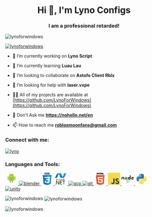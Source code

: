 <h1 align="center">Hi 👋, I'm Lyno Configs</h1>
<h3 align="center">I am a professional retarded!</h3>

<p align="left"> <img src="https://komarev.com/ghpvc/?username=lynoforwindows&label=Profile%20views&color=0e75b6&style=flat" alt="lynoforwindows" /> </p>

<p align="left"> <a href="https://github.com/ryo-ma/github-profile-trophy"><img src="https://github-profile-trophy.vercel.app/?username=lynoforwindows" alt="lynoforwindows" /></a> </p>

- 🔭 I’m currently working on **Lyno Script**

- 🌱 I’m currently learning **Luau Lau**

- 👯 I’m looking to collaborate on **Astofo Client Rblx**

- 🤝 I’m looking for help with **laser.vxpe**

- 👨‍💻 All of my projects are available at [https://github.com/LynoForWindows](https://github.com/LynoForWindows)

- 💬 Don't Ask me **https://nohello.net/en**

- 📫 How to reach me **robloxmoonfans@gmail.com**

<h3 align="left">Connect with me:</h3>
<p align="left">
<a href="https://discord.gg/lyno" target="blank"><img align="center" src="https://raw.githubusercontent.com/rahuldkjain/github-profile-readme-generator/master/src/images/icons/Social/discord.svg" alt="lyno" height="30" width="40" /></a>
</p>

<h3 align="left">Languages and Tools:</h3>
<p align="left"> <a href="https://developer.android.com" target="_blank" rel="noreferrer"> <img src="https://raw.githubusercontent.com/devicons/devicon/master/icons/android/android-original-wordmark.svg" alt="android" width="40" height="40"/> </a> <a href="https://www.blender.org/" target="_blank" rel="noreferrer"> <img src="https://download.blender.org/branding/community/blender_community_badge_white.svg" alt="blender" width="40" height="40"/> </a> <a href="https://www.w3schools.com/css/" target="_blank" rel="noreferrer"> <img src="https://raw.githubusercontent.com/devicons/devicon/master/icons/css3/css3-original-wordmark.svg" alt="css3" width="40" height="40"/> </a> <a href="https://dotnet.microsoft.com/" target="_blank" rel="noreferrer"> <img src="https://raw.githubusercontent.com/devicons/devicon/master/icons/dot-net/dot-net-original-wordmark.svg" alt="dotnet" width="40" height="40"/> </a> <a href="https://cloud.google.com" target="_blank" rel="noreferrer"> <img src="https://www.vectorlogo.zone/logos/google_cloud/google_cloud-icon.svg" alt="gcp" width="40" height="40"/> </a> <a href="https://git-scm.com/" target="_blank" rel="noreferrer"> <img src="https://www.vectorlogo.zone/logos/git-scm/git-scm-icon.svg" alt="git" width="40" height="40"/> </a> <a href="https://www.w3.org/html/" target="_blank" rel="noreferrer"> <img src="https://raw.githubusercontent.com/devicons/devicon/master/icons/html5/html5-original-wordmark.svg" alt="html5" width="40" height="40"/> </a> <a href="https://developer.mozilla.org/en-US/docs/Web/JavaScript" target="_blank" rel="noreferrer"> <img src="https://raw.githubusercontent.com/devicons/devicon/master/icons/javascript/javascript-original.svg" alt="javascript" width="40" height="40"/> </a> <a href="https://nodejs.org" target="_blank" rel="noreferrer"> <img src="https://raw.githubusercontent.com/devicons/devicon/master/icons/nodejs/nodejs-original-wordmark.svg" alt="nodejs" width="40" height="40"/> </a> <a href="https://www.python.org" target="_blank" rel="noreferrer"> <img src="https://raw.githubusercontent.com/devicons/devicon/master/icons/python/python-original.svg" alt="python" width="40" height="40"/> </a> <a href="https://unity.com/" target="_blank" rel="noreferrer"> <img src="https://www.vectorlogo.zone/logos/unity3d/unity3d-icon.svg" alt="unity" width="40" height="40"/> </a> </p>

<p><img align="left" src="https://github-readme-stats.vercel.app/api/top-langs?username=lynoforwindows&show_icons=true&locale=en&layout=compact" alt="lynoforwindows" /></p>

<p>&nbsp;<img align="center" src="https://github-readme-stats.vercel.app/api?username=lynoforwindows&show_icons=true&locale=en" alt="lynoforwindows" /></p>

<p><img align="center" src="https://github-readme-streak-stats.herokuapp.com/?user=lynoforwindows&" alt="lynoforwindows" /></p>
